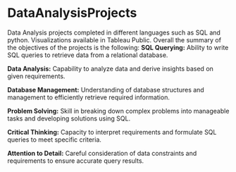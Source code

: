 # DataAnalysisProjects
Data Analysis projects completed in different languages such as SQL and python. Visualizations available in Tableau Public. Overall the summary of the objectives of the projects is the following:
**SQL Querying:** Ability to write SQL queries to retrieve data from a relational database.

**Data Analysis:** Capability to analyze data and derive insights based on given requirements.

**Database Management:** Understanding of database structures and management to efficiently retrieve required information.

**Problem Solving:** Skill in breaking down complex problems into manageable tasks and developing solutions using SQL.

**Critical Thinking:** Capacity to interpret requirements and formulate SQL queries to meet specific criteria.

**Attention to Detail:** Careful consideration of data constraints and requirements to ensure accurate query results.
